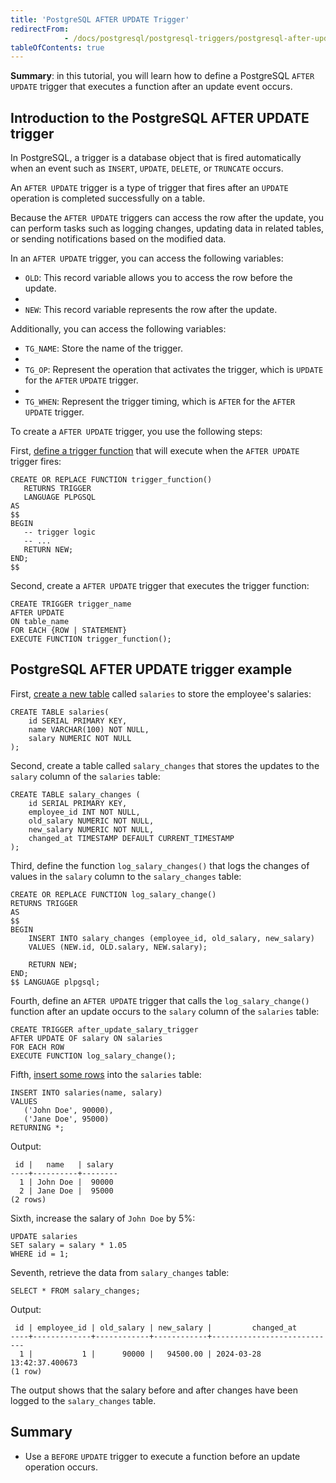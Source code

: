 ```yaml
---
title: 'PostgreSQL AFTER UPDATE Trigger'
redirectFrom: 
            - /docs/postgresql/postgresql-triggers/postgresql-after-update-trigger/
tableOfContents: true
---
```



**Summary**: in this tutorial, you will learn how to define a PostgreSQL `AFTER UPDATE` trigger that executes a function after an update event occurs.





## Introduction to the PostgreSQL AFTER UPDATE trigger





In PostgreSQL, a trigger is a database object that is fired automatically when an event such as `INSERT`, `UPDATE`, `DELETE`, or `TRUNCATE` occurs.





An `AFTER UPDATE` trigger is a type of trigger that fires after an `UPDATE` operation is completed successfully on a table.





Because the `AFTER UPDATE` triggers can access the row after the update, you can perform tasks such as logging changes, updating data in related tables, or sending notifications based on the modified data.





In an `AFTER UPDATE` trigger, you can access the following variables:





- `OLD`: This record variable allows you to access the row before the update.
-
- `NEW`: This record variable represents the row after the update.





Additionally, you can access the following variables:





- `TG_NAME`: Store the name of the trigger.
-
- `TG_OP`: Represent the operation that activates the trigger, which is `UPDATE` for the `AFTER` `UPDATE` trigger.
-
- `TG_WHEN`: Represent the trigger timing, which is `AFTER` for the `AFTER UPDATE` trigger.





To create a `AFTER UPDATE` trigger, you use the following steps:





First, [define a trigger function](https://www.postgresqltutorial.com/postgresql-plpgsql/postgresql-create-function/) that will execute when the `AFTER UPDATE` trigger fires:





```
CREATE OR REPLACE FUNCTION trigger_function()
   RETURNS TRIGGER
   LANGUAGE PLPGSQL
AS
$$
BEGIN
   -- trigger logic
   -- ...
   RETURN NEW;
END;
$$
```





Second, create a `AFTER UPDATE` trigger that executes the trigger function:





```
CREATE TRIGGER trigger_name
AFTER UPDATE
ON table_name
FOR EACH {ROW | STATEMENT}
EXECUTE FUNCTION trigger_function();
```





## PostgreSQL AFTER UPDATE trigger example





First, [create a new table](/docs/postgresql/postgresql-create-table) called `salaries` to store the employee's salaries:





```
CREATE TABLE salaries(
    id SERIAL PRIMARY KEY,
    name VARCHAR(100) NOT NULL,
    salary NUMERIC NOT NULL
);
```





Second, create a table called `salary_changes` that stores the updates to the `salary` column of the `salaries` table:





```
CREATE TABLE salary_changes (
    id SERIAL PRIMARY KEY,
    employee_id INT NOT NULL,
    old_salary NUMERIC NOT NULL,
    new_salary NUMERIC NOT NULL,
    changed_at TIMESTAMP DEFAULT CURRENT_TIMESTAMP
);
```





Third, define the function `log_salary_changes()` that logs the changes of values in the `salary` column to the `salary_changes` table:





```
CREATE OR REPLACE FUNCTION log_salary_change()
RETURNS TRIGGER
AS
$$
BEGIN
    INSERT INTO salary_changes (employee_id, old_salary, new_salary)
    VALUES (NEW.id, OLD.salary, NEW.salary);

    RETURN NEW;
END;
$$ LANGUAGE plpgsql;
```





Fourth, define an `AFTER UPDATE` trigger that calls the `log_salary_change()` function after an update occurs to the `salary` column of the `salaries` table:





```
CREATE TRIGGER after_update_salary_trigger
AFTER UPDATE OF salary ON salaries
FOR EACH ROW
EXECUTE FUNCTION log_salary_change();
```





Fifth, [insert some rows](/docs/postgresql/postgresql-insert-multiple-rows) into the `salaries` table:





```
INSERT INTO salaries(name, salary)
VALUES
   ('John Doe', 90000),
   ('Jane Doe', 95000)
RETURNING *;
```





Output:





```
 id |   name   | salary
----+----------+--------
  1 | John Doe |  90000
  2 | Jane Doe |  95000
(2 rows)
```





Sixth, increase the salary of `John Doe` by 5%:





```
UPDATE salaries
SET salary = salary * 1.05
WHERE id = 1;
```





Seventh, retrieve the data from `salary_changes` table:





```
SELECT * FROM salary_changes;
```





Output:





```
 id | employee_id | old_salary | new_salary |         changed_at
----+-------------+------------+------------+----------------------------
  1 |           1 |      90000 |   94500.00 | 2024-03-28 13:42:37.400673
(1 row)
```





The output shows that the salary before and after changes have been logged to the `salary_changes` table.





## Summary





- Use a `BEFORE` `UPDATE` trigger to execute a function before an update operation occurs.


